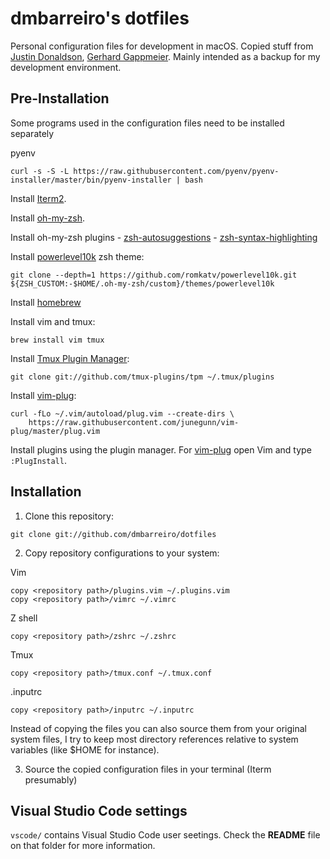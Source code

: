# dmbarreiro's dotfiles

Personal configuration files for development in macOS. Copied stuff from [Justin Donaldson](https://github.com/jdonaldson/dotfiles), [Gerhard Gappmeier](https://github.com/gergap/vim). Mainly intended as a backup for my development environment.

## Pre-Installation

Some programs used in the configuration files need to be installed separately

pyenv
```
curl -s -S -L https://raw.githubusercontent.com/pyenv/pyenv-installer/master/bin/pyenv-installer | bash
```

Install [Iterm2](https://iterm2.com/).

Install [oh-my-zsh](https://ohmyz.sh/#install).

Install oh-my-zsh plugins
    - [zsh-autosuggestions](https://github.com/zsh-users/zsh-autosuggestions/)
    - [zsh-syntax-highlighting](https://github.com/zsh-users/zsh-syntax-highlighting)

Install [powerlevel10k](https://github.com/romkatv/powerlevel10k) zsh theme:

```
git clone --depth=1 https://github.com/romkatv/powerlevel10k.git ${ZSH_CUSTOM:-$HOME/.oh-my-zsh/custom}/themes/powerlevel10k
```

Install [homebrew](https://brew.sh/)

Install vim and tmux:

```
brew install vim tmux
```

Install [Tmux Plugin Manager](https://github.com/tmux-plugins/tpm):

```
git clone git://github.com/tmux-plugins/tpm ~/.tmux/plugins
```

Install [vim-plug](https://github.com/junegunn/vim-plug):

```
curl -fLo ~/.vim/autoload/plug.vim --create-dirs \
    https://raw.githubusercontent.com/junegunn/vim-plug/master/plug.vim
```

Install plugins using the plugin manager. For [vim-plug](https://github.com/junegunn/vim-plug) open Vim and type `:PlugInstall`.

## Installation

1. Clone this repository:

```
git clone git://github.com/dmbarreiro/dotfiles
```

2. Copy repository configurations to your system:

Vim
```
copy <repository path>/plugins.vim ~/.plugins.vim
copy <repository path>/vimrc ~/.vimrc
```

Z shell
```
copy <repository path>/zshrc ~/.zshrc
```

Tmux
```
copy <repository path>/tmux.conf ~/.tmux.conf
```

.inputrc
```
copy <repository path>/inputrc ~/.inputrc
```

Instead of copying the files you can also source them from your original system files, I try to keep most
directory references relative to system variables (like $HOME for instance).

3. Source the copied configuration files in your terminal (Iterm presumably)

## Visual Studio Code settings

`vscode/` contains Visual Studio Code user seetings. Check the **README** file on that folder for more information.
